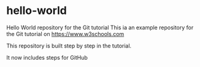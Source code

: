 # hello-world

Hello World repository for the Git tutorial
This ia an example repository for the Git tutorial on https://www.w3schools.com

This repository is built step by step in the tutorial.

It now includes steps for GitHub

